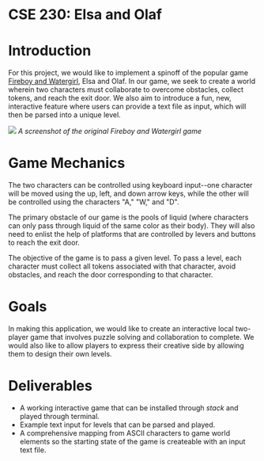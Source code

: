 # CSE 230: Elsa and Olaf
# Introduction

For this project, we would like to implement a spinoff of the popular game [Fireboy and Watergirl](https://www.coolmathgames.com/0-fireboy-and-water-girl-in-the-forest-temple), Elsa and Olaf. In our game, we seek to create a world wherein two characters must collaborate to overcome obstacles, collect tokens, and reach the exit door. We also aim to introduce a fun, new, interactive feature where users can provide a text file as input, which will then be parsed into a unique level.

![](https://i.imgur.com/dytigqQ.png)
*A screenshot of the original Fireboy and Watergirl game*

# Game Mechanics
The two characters can be controlled using keyboard input--one character will be moved using the up, left, and down arrow keys, while the other will be controlled using the characters "A," "W," and "D". 

The primary obstacle of our game is the pools of liquid (where characters can only pass through liquid of the same color as their body). They will also need to enlist the help of platforms that are controlled by levers and buttons to reach the exit door.

The objective of the game is to pass a given level. To pass a level, each character must collect all tokens associated with that character, avoid obstacles, and reach the door corresponding to that character. 

# Goals
In making this application, we would like to create an interactive local two-player game that involves puzzle solving and collaboration to complete. We would also like to allow players to express their creative side by allowing them to design their own levels. 


# Deliverables
- A working interactive game that can be installed through *stack* and played through terminal.
- Example text input for levels that can be parsed and played.
- A comprehensive mapping from ASCII characters to game world elements so the starting state of the game is createable with an input text file.
